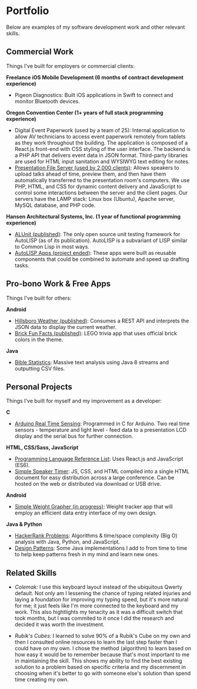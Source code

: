 # Portfolio
Below are examples of my software development work and other relevant skills.


## Commercial Work
Things I've built for employers or commercial clients:

**Freelance iOS Mobile Development (6 months of contract development experience)**
- Pigeon Diagnostics: Built iOS applications in Swift to connect and monitor Bluetooth devices.

**Oregon Convention Center (1+ years of full stack programming experience)**
- Digital Event Paperwork (used by a team of 25):
Internal application to allow AV technicians to access event paperwork remotely from tablets as they work throughout the building. The application is composed of a React.js front-end with CSS styling of the user interface. The backend is a PHP API that delivers event data in JSON format. Third-party libraries are used for HTML input sanitation and WYSIWYG text editing for notes.
- [Presentation File Server (used by 2,000 clients)](https://github.com/jdsandifer/PresentationFileServer/blob/master/README.md): 
Allows speakers to upload talks ahead of time, preview them, and then have them automatically transferred 
to the presentation room's computers. We use PHP, HTML, and CSS for dynamic content delivery 
and JavaScript to control some interactions between the server and the client pages. 
Our servers have the LAMP stack: Linux box (Ubuntu), Apache server, MySQL database, and PHP code.

**Hansen Architectural Systems, Inc. (1 year of functional programming experience)**
- [ALUnit (published)](https://github.com/jdsandifer/ALUnit): 
The only open source unit testing framework for AutoLISP (as of its publication). 
AutoLISP is a subvariant of LISP similar to Common Lisp in most ways.
- [AutoLISP Apps (project ended)](https://github.com/jdsandifer/AutoLISP/blob/master/README.md): 
These apps were built as reusable components that could be combined to automate and speed up drafting tasks.


## Pro-bono Work & Free Apps
Things I've built for others:

**Android**
- [ Hillsboro Weather (published)](https://github.com/jdsandifer/HillsboroWeather/blob/master/README.md):
Consumes a REST API and interprets the JSON data to display the current weather. 
- [ Brick Fun Facts (published)](https://github.com/jdsandifer/BrickFunFacts/blob/master/README.md):
LEGO trivia app that uses official brick colors in the theme.

**Java**
- [Bible Statistics](https://github.com/jdsandifer/BibleStatistics/blob/master/README.md): 
Massive text analysis using Java 8 streams and outputting CSV files.


## Personal Projects
Things I've built for myself and my improvement as a developer:

**C**
- [Arduino Real Time Sensing](https://github.com/jdsandifer/Arduino-real-time-sensors/blob/master/README.md): 
Programmed in C for Arduino. Two real time sensors - temperature and light level - feed data to a presentation
LCD display and the serial bus for further connection.

**HTML, CSS/Sass, JavaScript**
- [Programming Language Reference List](http://codepen.io/jdsandifer/full/RGdNNN/): 
Uses React.js and JavaScript (ES6).
- [Simple Speaker Timer](https://github.com/jdsandifer/SimpleSpeakerTimer/blob/master/README.md): 
JS, CSS, and HTML compiled into a single HTML document for easy distribution across a large conference. 
Can be hosted on the web or distributed via download or USB drive.

**Android**
- [ Simple Weight Grapher (in progress)](https://github.com/jdsandifer/SimpleWeightGrapher/blob/master/README.md):
Weight tracker app that will employ an efficient data entry interface of my own design.

**Java & Python**
- [HackerRank Problems](https://github.com/jdsandifer/HackerRank/blob/master/README.md): 
Algorithms & time/space complexity (Big O) analysis with Java, Python, and JavaScript.
- [Design Patterns](https://github.com/jdsandifer/DesignPatterns): 
Some Java implementations I add to from time to time to help keep patterns fresh in my mind and learn new ones.


## Related Skills

- *Colemak:* I use this keyboard layout instead of the ubiquitous Qwerty default. Not only am I lessening the chance of typing related injuries and laying a foundation for improving my typing speed, but it's more natural for me; it just feels like I'm more connected to the keyboard and my work. This also hightlights my tenacity as it was a difficult switch that took months, but I was commited to it once I did the research and decided it was worth the investment.

- *Rubik's Cubes:* I learned to solve 90% of a Rubik's Cube on my own and then I consulted online resources to learn the last step faster than I could have on my own. I chose the method (algorithm) to learn based on how easy it would be to remember because that's most important to me in maintaining the skill. This shows my ability to find the best existing solution to a problem based on specific criteria and my discernment in choosing when it's better to go with someone else's solution than spend time creating my own.
